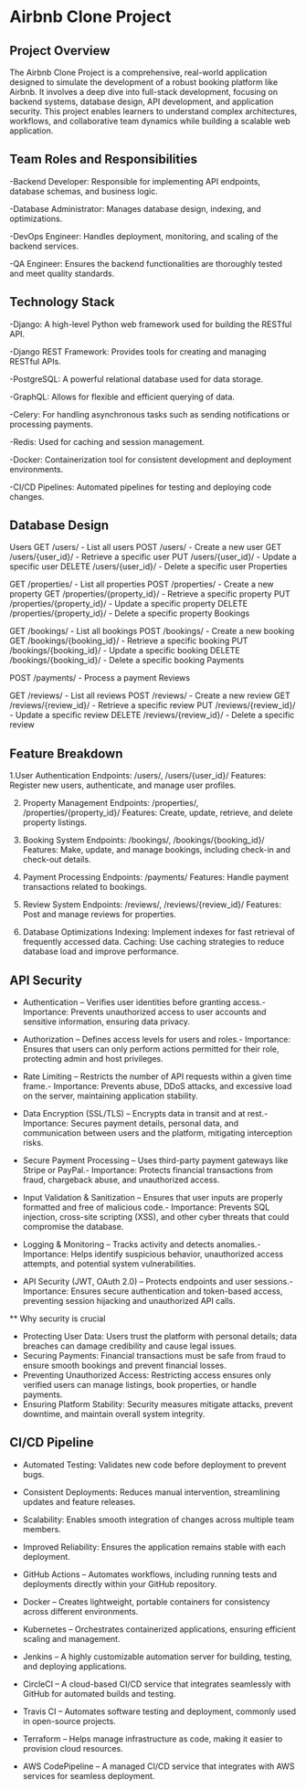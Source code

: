 # Airbnb Clone Project


## Project Overview

The Airbnb Clone Project is a comprehensive, real-world application designed to simulate the development of a robust booking platform like Airbnb. It involves a deep dive into full-stack development, focusing on backend systems, database design, API development, and application security. This project enables learners to understand complex architectures, workflows, and collaborative team dynamics while building a scalable web application.


## Team Roles and Responsibilities
-Backend Developer: Responsible for implementing API endpoints, database schemas, and business logic.

-Database Administrator: Manages database design, indexing, and optimizations.

-DevOps Engineer: Handles deployment, monitoring, and scaling of the backend services.

-QA Engineer: Ensures the backend functionalities are thoroughly tested and meet quality standards.


## Technology Stack
-Django: A high-level Python web framework used for building the RESTful API.

-Django REST Framework: Provides tools for creating and managing RESTful APIs.

-PostgreSQL: A powerful relational database used for data storage.

-GraphQL: Allows for flexible and efficient querying of data.

-Celery: For handling asynchronous tasks such as sending notifications or processing payments.

-Redis: Used for caching and session management.

-Docker: Containerization tool for consistent development and deployment environments.

-CI/CD Pipelines: Automated pipelines for testing and deploying code changes.


## Database Design

Users
GET /users/ - List all users
POST /users/ - Create a new user
GET /users/{user_id}/ - Retrieve a specific user
PUT /users/{user_id}/ - Update a specific user
DELETE /users/{user_id}/ - Delete a specific user
Properties

GET /properties/ - List all properties
POST /properties/ - Create a new property
GET /properties/{property_id}/ - Retrieve a specific property
PUT /properties/{property_id}/ - Update a specific property
DELETE /properties/{property_id}/ - Delete a specific property
Bookings

GET /bookings/ - List all bookings
POST /bookings/ - Create a new booking
GET /bookings/{booking_id}/ - Retrieve a specific booking
PUT /bookings/{booking_id}/ - Update a specific booking
DELETE /bookings/{booking_id}/ - Delete a specific booking
Payments

POST /payments/ - Process a payment
Reviews

GET /reviews/ - List all reviews
POST /reviews/ - Create a new review
GET /reviews/{review_id}/ - Retrieve a specific review
PUT /reviews/{review_id}/ - Update a specific review
DELETE /reviews/{review_id}/ - Delete a specific review


## Feature Breakdown
1.User Authentication
Endpoints: /users/, /users/{user_id}/
Features: Register new users, authenticate, and manage user profiles.

2. Property Management
Endpoints: /properties/, /properties/{property_id}/
Features: Create, update, retrieve, and delete property listings.

3. Booking System
Endpoints: /bookings/, /bookings/{booking_id}/
Features: Make, update, and manage bookings, including check-in and check-out details.

4. Payment Processing
Endpoints: /payments/
Features: Handle payment transactions related to bookings.

5. Review System
Endpoints: /reviews/, /reviews/{review_id}/
Features: Post and manage reviews for properties.

6. Database Optimizations
Indexing: Implement indexes for fast retrieval of frequently accessed data.
Caching: Use caching strategies to reduce database load and improve performance.


## API Security
- Authentication – Verifies user identities before granting access.- Importance: Prevents unauthorized access to user accounts and sensitive information, ensuring data privacy.

- Authorization – Defines access levels for users and roles.- Importance: Ensures that users can only perform actions permitted for their role, protecting admin and host privileges.

- Rate Limiting – Restricts the number of API requests within a given time frame.- Importance: Prevents abuse, DDoS attacks, and excessive load on the server, maintaining application stability.

- Data Encryption (SSL/TLS) – Encrypts data in transit and at rest.- Importance: Secures payment details, personal data, and communication between users and the platform, mitigating interception risks.

- Secure Payment Processing – Uses third-party payment gateways like Stripe or PayPal.- Importance: Protects financial transactions from fraud, chargeback abuse, and unauthorized access.

- Input Validation & Sanitization – Ensures that user inputs are properly formatted and free of malicious code.- Importance: Prevents SQL injection, cross-site scripting (XSS), and other cyber threats that could compromise the database.

- Logging & Monitoring – Tracks activity and detects anomalies.- Importance: Helps identify suspicious behavior, unauthorized access attempts, and potential system vulnerabilities.

- API Security (JWT, OAuth 2.0) – Protects endpoints and user sessions.- Importance: Ensures secure authentication and token-based access, preventing session hijacking and unauthorized API calls.


** Why security is crucial
- Protecting User Data: Users trust the platform with personal details; data breaches can damage credibility and cause legal issues.
- Securing Payments: Financial transactions must be safe from fraud to ensure smooth bookings and prevent financial losses.
- Preventing Unauthorized Access: Restricting access ensures only verified users can manage listings, book properties, or handle payments.
- Ensuring Platform Stability: Security measures mitigate attacks, prevent downtime, and maintain overall system integrity.





## CI/CD Pipeline
- Automated Testing: Validates new code before deployment to prevent bugs.
- Consistent Deployments: Reduces manual intervention, streamlining updates and feature releases.
- Scalability: Enables smooth integration of changes across multiple team members.
- Improved Reliability: Ensures the application remains stable with each deployment.

- GitHub Actions – Automates workflows, including running tests and deployments directly within your GitHub repository.
- Docker – Creates lightweight, portable containers for consistency across different environments.
- Kubernetes – Orchestrates containerized applications, ensuring efficient scaling and management.
- Jenkins – A highly customizable automation server for building, testing, and deploying applications.
- CircleCI – A cloud-based CI/CD service that integrates seamlessly with GitHub for automated builds and testing.
- Travis CI – Automates software testing and deployment, commonly used in open-source projects.
- Terraform – Helps manage infrastructure as code, making it easier to provision cloud resources.
- AWS CodePipeline – A managed CI/CD service that integrates with AWS services for seamless deployment.

